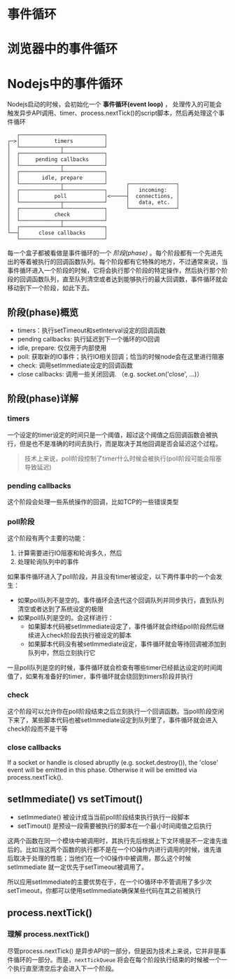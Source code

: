 

# 事件循环


# 浏览器中的事件循环


# Nodejs中的事件循环

Nodejs启动的时候，会初始化一个 **事件循环(event loop)** ， 处理传入的可能会触发异步API调用、timer、process.nextTick()的script脚本，然后再处理这个事件循环

```
   ┌───────────────────────────┐
┌─>│           timers          │
│  └─────────────┬─────────────┘
│  ┌─────────────┴─────────────┐
│  │     pending callbacks     │
│  └─────────────┬─────────────┘
│  ┌─────────────┴─────────────┐
│  │       idle, prepare       │
│  └─────────────┬─────────────┘      ┌───────────────┐
│  ┌─────────────┴─────────────┐      │   incoming:   │
│  │           poll            │<─────┤  connections, │
│  └─────────────┬─────────────┘      │   data, etc.  │
│  ┌─────────────┴─────────────┐      └───────────────┘
│  │           check           │
│  └─────────────┬─────────────┘
│  ┌─────────────┴─────────────┐
└──┤      close callbacks      │
   └───────────────────────────┘
```
每一个盒子都被看做是事件循环的一个 *阶段(phase)* 。每个阶段都有一个先进先出的等着被执行的回调函数队列。每个阶段都有它特殊的地方，不过通常来说，当事件循环进入一个阶段的时候，它将会执行那个阶段的特定操作，然后执行那个阶段的回调函数队列，直至队列清空或者达到能够执行的最大回调数，事件循环就会移动到下一个阶段，如此下去。

## 阶段(phase)概览

- timers：执行setTimeout和setInterval设定的回调函数
- pending callbacks: 执行延迟到下一个循环的IO回调
- idle, prepare: 仅仅用于内部使用
- poll: 获取新的IO事件；执行IO相关回调；恰当的时候node会在这里进行阻塞
- check: 调用setImmediate设定的回调函数
- close callbacks: 调用一些关闭回调. （e.g. socket.on('close', ...)）

## 阶段(phase)详解

### timers
一个设定的timer设定的时间只是一个阈值，超过这个阈值之后回调函数会被执行，但是也不是准确的时间去执行，而是取决于其他回调是否会延迟这个过程。

> 技术上来说，poll阶段控制了timer什么时候会被执行(poll阶段可能会阻塞导致延迟)

### pending callbacks
这个阶段会处理一些系统操作的回调，比如TCP的一些错误类型

### poll阶段
这个阶段有两个主要的功能：
1. 计算需要进行IO阻塞和轮询多久，然后
2. 处理轮询队列中的事件

如果事件循环进入了poll阶段，并且没有timer被设定，以下两件事中的一个会发生：
- 如果poll队列不是空的。事件循环会迭代这个回调队列并同步执行，直到队列清空或者达到了系统设定的极限
- 如果poll队列是空的。会这样进行：
  - 如果脚本代码被setImmediate设定了，事件循环就会终结poll阶段然后继续进入check阶段去执行被设定的脚本
  - 如果脚本代码没有被setImmediate设定，事件循环就会等待回调被添加到队列中，然后立刻执行它

一旦poll队列是空的时候，事件循环就会检查有哪些timer已经抵达设定的时间阈值了，如果有准备好的timer，事件循环就会绕回到timers阶段并执行

### check
这个阶段可以允许你在poll阶段结束之后立刻执行一个回调函数。当poll阶段空闲下来了，某些脚本代码也被setImmediate设定到队列里了，事件循环就会进入check阶段而不是干等

### close callbacks
If a socket or handle is closed abruptly (e.g. socket.destroy()), the 'close' event will be emitted in this phase. Otherwise it will be emitted via process.nextTick().

## setImmediate() vs setTimout()

- setImmediate() 被设计成当当前poll阶段结束执行执行一段脚本
- setTimout() 是预设一段需要被执行的脚本在一个最小时间阈值之后执行

这两个函数在同一个模块中被调用时，其执行先后根据上下文环境是不一定谁先谁后的。比如当这两个函数的执行都不是在一个IO操作内进行调用的时候，谁先谁后取决于处理的性能；当他们在一个IO操作中被调用，那么这个时候 setImmediate 就一定优先于setTimeout被调用了。

所以应用setImmediate的主要优势在于，在一个IO循环中不管调用了多少次setTimeout，你都可以使用setImmediate确保某些代码在其之前被执行

## process.nextTick()

### 理解 process.nextTick()
尽管process.nextTick() 是异步API的一部分，但是因为技术上来说，它并非是事件循环的一部分。而是，`nextTickQueue` 将会在每个阶段执行结束的时候被一个一个执行直至清空后才会进入下一个阶段。


